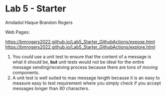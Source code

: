 # Lab 5 - Starter
Amdadul Haque
Brandon Rogers

Web Pages: 

https://bmrogers2022.github.io/Lab5_Starter_GithubActions/expose.html
https://bmrogers2022.github.io/Lab5_Starter_GithubActions/explore.html

1. You *could* use a unit test to ensure that the content of a message is what it should be, **but** unit tests would not be ideal for the entire message sending/receiving process because there are tons of moving components.
2. A unit test is well suited to max message length because it is an easy to measure easy to test requirement where you simply check if you accept messages longer than 80 characters.